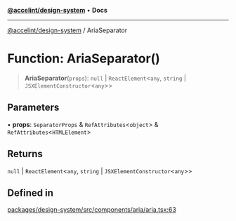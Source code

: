 [**@accelint/design-system**](../README.md) • **Docs**

***

[@accelint/design-system](../README.md) / AriaSeparator

# Function: AriaSeparator()

> **AriaSeparator**(`props`): `null` \| `ReactElement`\<`any`, `string` \| `JSXElementConstructor`\<`any`\>\>

## Parameters

• **props**: `SeparatorProps` & `RefAttributes`\<`object`\> & `RefAttributes`\<`HTMLElement`\>

## Returns

`null` \| `ReactElement`\<`any`, `string` \| `JSXElementConstructor`\<`any`\>\>

## Defined in

[packages/design-system/src/components/aria/aria.tsx:63](https://github.com/gohypergiant/standard-toolkit/blob/258694cea8ed8bbd956b3cf5da47c2c9debcf127/packages/design-system/src/components/aria/aria.tsx#L63)
